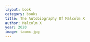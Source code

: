 ```yaml
---
layout: book
category: books
title: The Autobiography Of Malcolm X
author: Malcolm X
year: 2020
image: taomx.jpg
---
```

